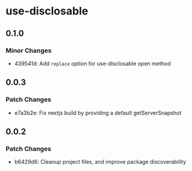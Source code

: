 # use-disclosable

## 0.1.0

### Minor Changes

- 439541d: Add `replace` option for use-disclosable open method

## 0.0.3

### Patch Changes

- e7a3b2e: Fix nextjs build by providing a default getServerSnapshot

## 0.0.2

### Patch Changes

- b6429d6: Cleanup project files, and improve package discoverability
